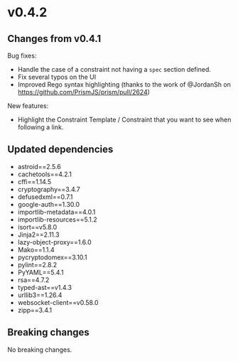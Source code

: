 # v0.4.2

## Changes from v0.4.1

Bug fixes:

- Handle the case of a constraint not having a `spec` section defined.
- Fix several typos on the UI
- Improved Rego syntax highlighting (thanks to the work of @JordanSh on <https://github.com/PrismJS/prism/pull/2624>)

New features:

- Highlight the Constraint Template / Constraint that you want to see when following a link.

## Updated dependencies

- astroid==2.5.6
- cachetools==4.2.1
- cffi==1.14.5
- cryptography==3.4.7
- defusedxml==0.7.1
- google-auth==1.30.0
- importlib-metadata==4.0.1
- importlib-resources==5.1.2
- isort==v5.8.0
- Jinja2==2.11.3
- lazy-object-proxy==1.6.0
- Mako==1.1.4
- pycryptodomex==3.10.1
- pylint==2.8.2
- PyYAML==5.4.1
- rsa==4.7.2
- typed-ast==v1.4.3
- urllib3==1.26.4
- websocket-client==v0.58.0
- zipp==3.4.1

## Breaking changes

No breaking changes.
